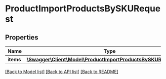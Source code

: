 # ProductImportProductsBySKURequest

## Properties
Name | Type | Description | Notes
------------ | ------------- | ------------- | -------------
**items** | [**\Swagger\Client\Model\ProductImportProductsBySKURequestItem[]**](ProductImportProductsBySKURequestItem.md) |  | [optional] 

[[Back to Model list]](../README.md#documentation-for-models) [[Back to API list]](../README.md#documentation-for-api-endpoints) [[Back to README]](../README.md)


